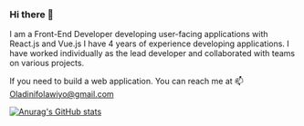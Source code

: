 ### Hi there 👋
I am a Front-End Developer developing user-facing applications with React.js and Vue.js I have 4 years of experience developing applications. I have worked individually as the lead developer and collaborated with teams on various projects.

If you need to build a web application. You can reach me at 📫 Oladinifolawiyo@gmail.com

<!--
**iamAbayomi/iamAbayomi** is a ✨ _special_ ✨ repository because its `README.md` (this file) appears on your GitHub profile.

Here are some ideas to get you started:

- 🔭 I’m currently working on ...
- 🌱 I’m currently learning ...
- 👯 I’m looking to collaborate on ...
- 🤔 I’m looking for help with ...
- 💬 Ask me about ...
- 📫 How to reach me: ...
- 😄 Pronouns: ...
- ⚡ Fun fact: ...
-->


[![Anurag's GitHub stats](https://github-readme-stats.vercel.app/api?username=iamAbayomi)](https://github.com/anuraghazra/github-readme-stats)
